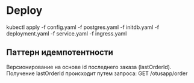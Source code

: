 # Deploy
kubectl apply -f config.yaml -f postgres.yaml -f initdb.yaml -f deployment.yaml -f service.yaml -f ingress.yaml

## Паттерн идемпотентности
Версионирование на основе id последнего заказа (lastOrderId).
Получение lastOrderId происходит путем запроса:
GET /otusapp/order
